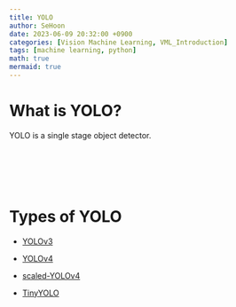 ```yaml
---
title: YOLO
author: SeHoon
date: 2023-06-09 20:32:00 +0900
categories: [Vision Machine Learning, VML_Introduction]
tags: [machine learning, python]
math: true
mermaid: true
---
```


# What is YOLO?

YOLO is a single stage object detector.<br>

<br><br><br><br>

# Types of YOLO

+ [YOLOv3](https://csh970605.github.io/posts/YOLOv3/)

+ [YOLOv4]()

+ [scaled-YOLOv4]()

+ [TinyYOLO]()